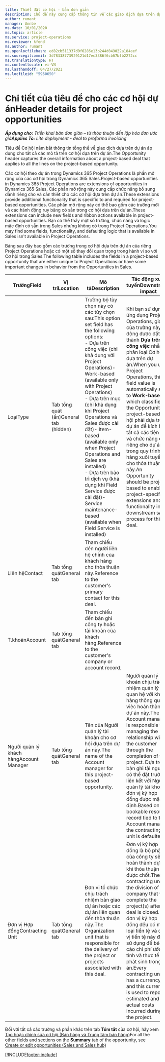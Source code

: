 ```yaml
---
title: Thiết đặt cơ hội - bản đơn giản
description: Chủ đề này cung cấp thông tin về các giao dịch dựa trên dự án và các mô tả cơ hội dựa trên dự án.
author: rumant
manager: Annbe
ms.date: 10/01/2020
ms.topic: article
ms.service: project-operations
ms.reviewer: kfend
ms.author: rumant
ms.openlocfilehash: ed82cb511337d9f6286e13b244d049022a184eef
ms.sourcegitcommit: 3d78338773929121d17ec3386f6cb67bfb2272cc
ms.translationtype: HT
ms.contentlocale: vi-VN
ms.lasthandoff: 04/27/2021
ms.locfileid: "5950650"
---
```

# <a name="header-details-for-project-opportunities"></a><span data-ttu-id="36af4-103">Chi tiết của tiêu đề cho các cơ hội dự án</span><span class="sxs-lookup"><span data-stu-id="36af4-103">Header details for project opportunities</span></span>

<span data-ttu-id="36af4-104">_**Áp dụng cho:** Triển khai bản đơn giản – từ thỏa thuận đến lập hóa đơn ước giá_</span><span class="sxs-lookup"><span data-stu-id="36af4-104">_**Applies To:** Lite deployment - deal to proforma invoicing_</span></span>

<span data-ttu-id="36af4-105">Tiêu đề Cơ hội nắm bắt thông tin tổng thể về giao dịch dựa trên dự án áp dụng cho tất cả các mô tả trên cơ hội dựa trên dự án.</span><span class="sxs-lookup"><span data-stu-id="36af4-105">The Opportunity header captures the overall information about a project-based deal that applies to all the lines on the project-based opportunity.</span></span>

<span data-ttu-id="36af4-106">Các cơ hội theo dự án trong Dynamics 365 Project Operations là phần mở rộng của các cơ hội trong Dynamics 365 Sales.</span><span class="sxs-lookup"><span data-stu-id="36af4-106">Project-based opportunities in Dynamics 365 Project Operations are extensions of opportunities in Dynamics 365 Sales.</span></span> <span data-ttu-id="36af4-107">Các phần mở rộng này cung cấp chức năng bổ sung dành riêng cho và cần thiết cho các cơ hội dựa trên dự án.</span><span class="sxs-lookup"><span data-stu-id="36af4-107">These extensions provide additional functionality that is specific to and required for project-based opportunities.</span></span> <span data-ttu-id="36af4-108">Các phần mở rộng này có thể bao gồm các trường mới và các hành động ruy băng có sẵn trong cơ hội dựa trên dự án.</span><span class="sxs-lookup"><span data-stu-id="36af4-108">These extensions can include new fields and ribbon actions available in project-based opportunities.</span></span> <span data-ttu-id="36af4-109">Bạn có thể thấy một số trường, chức năng và logic mặc định có sẵn trong Sales nhưng không có trong Project Operations.</span><span class="sxs-lookup"><span data-stu-id="36af4-109">You may find some fields, functionality, and defaulting logic that is available in Sales isn't available in Project Operations.</span></span>

<span data-ttu-id="36af4-110">Bảng sau đây bao gồm các trường trong cơ hội dựa trên dự án của riêng Project Operations hoặc có một số thay đổi quan trọng trong hành vi so với Cơ hội trong Sales.</span><span class="sxs-lookup"><span data-stu-id="36af4-110">The following table includes the fields in a project-based opportunity that are either unique to Project Operations or have some important changes in behavior from the Opportunities in Sales.</span></span>

| <span data-ttu-id="36af4-111">**Trường**</span><span class="sxs-lookup"><span data-stu-id="36af4-111">**Field**</span></span> | <span data-ttu-id="36af4-112">**Vị trí**</span><span class="sxs-lookup"><span data-stu-id="36af4-112">**Location**</span></span> | <span data-ttu-id="36af4-113">**Mô tả**</span><span class="sxs-lookup"><span data-stu-id="36af4-113">**Description**</span></span> | <span data-ttu-id="36af4-114">**Tác động xuôi tuyến**</span><span class="sxs-lookup"><span data-stu-id="36af4-114">**Downstream impact**</span></span> |
| --- | --- | --- | --- |
| <span data-ttu-id="36af4-115">Loại</span><span class="sxs-lookup"><span data-stu-id="36af4-115">Type</span></span> | <span data-ttu-id="36af4-116">Tab tổng quát (ẩn)</span><span class="sxs-lookup"><span data-stu-id="36af4-116">General tab (hidden)</span></span> | <span data-ttu-id="36af4-117">Trường bộ tùy chọn này có các tùy chọn sau:</span><span class="sxs-lookup"><span data-stu-id="36af4-117">This option set field has the following options:</span></span></br><span data-ttu-id="36af4-118">- Dựa trên công việc (chỉ khả dụng với Project Operations)</span><span class="sxs-lookup"><span data-stu-id="36af4-118">- Work-based (available only with Project Operations)</span></span></br><span data-ttu-id="36af4-119">- Dựa trên mục (chỉ khả dụng khi Project Operations và Sales được cài đặt)</span><span class="sxs-lookup"><span data-stu-id="36af4-119">- Item-based (available only when Project Operations and Sales are installed)</span></span></br><span data-ttu-id="36af4-120">- Dựa trên bảo trì dịch vụ (khả dụng khi Field Service được cài đặt)</span><span class="sxs-lookup"><span data-stu-id="36af4-120">- Service maintenance-based (available when Field Service is installed)</span></span> | <span data-ttu-id="36af4-121">Khi bạn sử dụng ứng dụng Project Operations, giá trị của trường này tự động được đặt thành **Dựa trên công việc** nhằm phân loại Cơ hội là dựa trên dự án.</span><span class="sxs-lookup"><span data-stu-id="36af4-121">When you use Project Operations, this field value is automatically set to **Work-based** which classifies the Opportunity as project-based.</span></span> <span data-ttu-id="36af4-122">Cơ hội phải dựa trên dự án để kích hoạt tất cả các tiện ích và chức năng dành riêng cho dự án trong quy trình bán hàng xuôi tuyến cho thỏa thuận này.</span><span class="sxs-lookup"><span data-stu-id="36af4-122">An Opportunity should be project-based to enable all project-specific extensions and functionality in the downstream sales process for this deal.</span></span> |
| <span data-ttu-id="36af4-123">Liên hệ</span><span class="sxs-lookup"><span data-stu-id="36af4-123">Contact</span></span> | <span data-ttu-id="36af4-124">Tab tổng quát</span><span class="sxs-lookup"><span data-stu-id="36af4-124">General tab</span></span> | <span data-ttu-id="36af4-125">Tham chiếu đến người liên hệ chính của khách hàng cho thỏa thuận này.</span><span class="sxs-lookup"><span data-stu-id="36af4-125">Reference to the customer's primary contact for this deal.</span></span> | |
| <span data-ttu-id="36af4-126">T.khoản</span><span class="sxs-lookup"><span data-stu-id="36af4-126">Account</span></span> | <span data-ttu-id="36af4-127">Tab tổng quát</span><span class="sxs-lookup"><span data-stu-id="36af4-127">General tab</span></span> | <span data-ttu-id="36af4-128">Tham chiếu đến bản ghi công ty hoặc tài khoản của khách hàng.</span><span class="sxs-lookup"><span data-stu-id="36af4-128">Reference to the customer's company or account record.</span></span> | |
| <span data-ttu-id="36af4-129">Người quản lý khách hàng</span><span class="sxs-lookup"><span data-stu-id="36af4-129">Account Manager</span></span> | <span data-ttu-id="36af4-130">Tab tổng quát</span><span class="sxs-lookup"><span data-stu-id="36af4-130">General tab</span></span> | <span data-ttu-id="36af4-131">Tên của Người quản lý tài khoản cho cơ hội dựa trên dự án này.</span><span class="sxs-lookup"><span data-stu-id="36af4-131">The name of the Account manager for this project-based opportunity.</span></span> | <span data-ttu-id="36af4-132">Người quản lý tài khoản chịu trách nhiệm quản lý mối quan hệ với khách hàng thông qua việc hoàn thành dự án này.</span><span class="sxs-lookup"><span data-stu-id="36af4-132">The Account manager is responsible for managing the relationship with the customer through the completion of this project.</span></span> <span data-ttu-id="36af4-133">Dựa trên bản ghi tài nguyên có thể đặt trước liên kết với Người quản lý tài khoản, đơn vị ký hợp đồng được mặc định.</span><span class="sxs-lookup"><span data-stu-id="36af4-133">Based on the bookable resource record tied to the Account manager, the contracting unit is defaulted.</span></span> |
| <span data-ttu-id="36af4-134">Đơn vị Hợp đồng</span><span class="sxs-lookup"><span data-stu-id="36af4-134">Contracting Unit</span></span> | <span data-ttu-id="36af4-135">Tab tổng quát</span><span class="sxs-lookup"><span data-stu-id="36af4-135">General tab</span></span> | <span data-ttu-id="36af4-136">Đơn vị tổ chức chịu trách nhiệm bàn giao dự án hoặc các dự án liên quan đến thỏa thuận này.</span><span class="sxs-lookup"><span data-stu-id="36af4-136">The Organization unit that is responsible for the delivery of the project or projects associated with this deal.</span></span> | <span data-ttu-id="36af4-137">Đơn vị ký hợp đồng là bộ phận của công ty sẽ hoàn thành dự án khi thỏa thuận được chốt.</span><span class="sxs-lookup"><span data-stu-id="36af4-137">The contracting unit is the division of the company that will complete the project(s) after the deal is closed.</span></span> <span data-ttu-id="36af4-138">Mỗi đơn vị ký hợp đồng đều có một loại tiền tệ và đơn vị tiền tệ này được sử dụng để báo cáo chi phí ước tính và thực tế phát sinh trong dự án.</span><span class="sxs-lookup"><span data-stu-id="36af4-138">Every contracting unit has a currency, and this currency is used to report estimated and actual costs incurred during the project.</span></span> |

<span data-ttu-id="36af4-139">Đối với tất cả các trường và phần khác trên tab **Tóm tắt** của cơ hội, hãy xem [Tạo hoặc chỉnh sửa cơ hội (Bán hàng và Trung tâm bán hàng)](/dynamics365/sales-enterprise/create-edit-opportunity-sales)</span><span class="sxs-lookup"><span data-stu-id="36af4-139">For all the other fields and sections on the **Summary** tab of the opportunity, see [Create or edit opportunities (Sales and Sales hub)](/dynamics365/sales-enterprise/create-edit-opportunity-sales)</span></span>


[!INCLUDE[footer-include](../../includes/footer-banner.md)]
